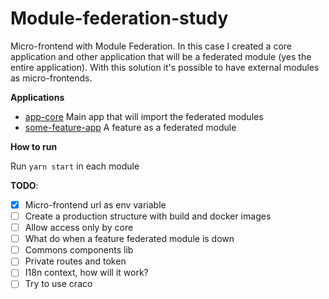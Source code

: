 # Module-federation-study

Micro-frontend with Module Federation. In this case I created a core application and other application that will be a 
federated module (yes the entire application). With this solution it's possible to have external modules as micro-frontends.

**Applications**

- [app-core](https://github.com/gabrielburich/module-federation-study/tree/main/app-core) Main app that will import the federated modules
- [some-feature-app](https://github.com/gabrielburich/module-federation-study/tree/main/some-feature-app) A feature as a federated module

**How to run**

Run `yarn start` in each module

**TODO**:

- [x] Micro-frontend url as env variable
- [ ] Create a production structure with build and docker images
- [ ] Allow access only by core
- [ ] What do when a feature federated module is down
- [ ] Commons components lib
- [ ] Private routes and token
- [ ] I18n context, how will it work?
- [ ] Try to use craco